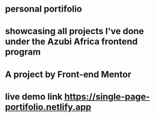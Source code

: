 # personal portifolio
# showcasing all projects I've done under the Azubi Africa frontend program
# A project by Front-end Mentor
# live demo link https://single-page-portifolio.netlify.app
